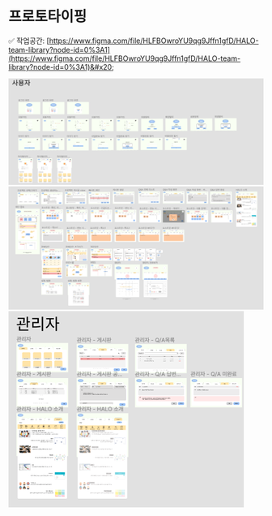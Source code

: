 # 프로토타이핑

✅ 작업공간: [https://www.figma.com/file/HLFBOwroYU9qg9Jffn1gfD/HALO-team-library?node-id=0%3A1](https://www.figma.com/file/HLFBOwroYU9qg9Jffn1gfD/HALO-team-library?node-id=0%3A1)&#x20;



![](../.gitbook/assets/HALOㅍ로토1.png) ![](../.gitbook/assets/HALO프로토2.png) ![](../.gitbook/assets/HALO프로토3.png)
